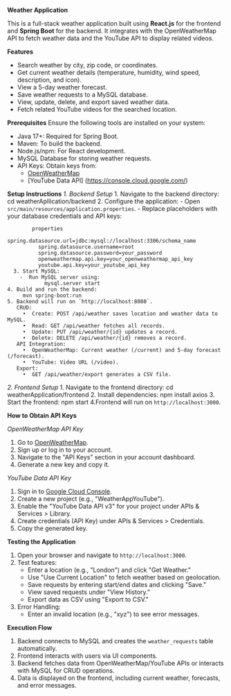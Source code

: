
**Weather Application**

This is a full-stack weather application built using **React.js** for the frontend and **Spring Boot** for the backend. It integrates with the OpenWeatherMap API to fetch weather data and the YouTube API to display related videos.

**Features**
- Search weather by city, zip code, or coordinates.
- Get current weather details (temperature, humidity, wind speed, description, and icon).
- View a 5-day weather forecast.
- Save weather requests to a MySQL database.
- View, update, delete, and export saved weather data.
- Fetch related YouTube videos for the searched location.

**Prerequisites**
Ensure the following tools are installed on your system:
- Java 17+: Required for Spring Boot.
- Maven: To build the backend.
- Node.js/npm: For React development.
- MySQL Database for storing weather requests.
- API Keys: Obtain keys from:
  - [OpenWeatherMap](https://openweathermap.org/api )
  - [YouTube Data API] (https://console.cloud.google.com/)

**Setup Instructions**
*1. Backend Setup*
    1. Navigate to the backend directory:
   	         cd weatherApllication/backend
    2. Configure the application:
          - Open `src/main/resources/application.properties`.
  	      - Replace placeholders with your database credentials and API keys:
         
            properties
              spring.datasource.url=jdbc:mysql://localhost:3306/schema_name
              spring.datasource.username=root
              spring.datasource.password=your_password
              openweathermap.api.key=your_openweathermap_api_key
              youtube.api.key=your_youtube_api_key
 	  3. Start MySQL:
        -  Run MySQL server using:
    	      	mysql.server start
    4. Build and run the backend:
         mvn spring-boot:run
    5. Backend will run on `http://localhost:8080`.
       CRUD: 
         •	Create: POST /api/weather saves location and weather data to MySQL.
         •	Read: GET /api/weather fetches all records.
         •	Update: PUT /api/weather/{id} updates a record.
         •	Delete: DELETE /api/weather/{id} removes a record.
       API Integration: 
         •	OpenWeatherMap: Current weather (/current) and 5-day forecast (/forecast).
         •	YouTube: Video URL (/video).
       Export: 
         •	GET /api/weather/export generates a CSV file.
       
*2. Frontend Setup*
    1. Navigate to the frontend directory:
          cd weatherApplication/frontend
    2. Install dependencies:
          npm install axios
    3. Start the frontend:
          npm start 
    4.Frontend will run on `http://localhost:3000`.

**How to Obtain API Keys**

*OpenWeatherMap API Key*
  1. Go to [OpenWeatherMap](https://openweathermap.org/api).
  2. Sign up or log in to your account.
  3. Navigate to the "API Keys" section in your account dashboard.
  4. Generate a new key and copy it.

*YouTube Data API Key*
  1. Sign in to [Google Cloud Console](https://console.cloud.google.com/).
  2. Create a new project (e.g., "WeatherAppYouTube").
  3. Enable the "YouTube Data API v3" for your project under APIs & Services > Library.
  4. Create credentials (API Key) under APIs & Services > Credentials.
  5. Copy the generated key.

**Testing the Application**
  1. Open your browser and navigate to `http://localhost:3000`.
  2. Test features:
     - Enter a location (e.g., "London") and click "Get Weather."
     - Use "Use Current Location" to fetch weather based on geolocation.
     - Save requests by entering start/end dates and clicking "Save."
     - View saved requests under "View History."
     - Export data as CSV using "Export to CSV."
  3. Error Handling:
     - Enter an invalid location (e.g., "xyz") to see error messages.

**Execution Flow**
  1. Backend connects to MySQL and creates the `weather_requests` table automatically.
  2. Frontend interacts with users via UI components.
  3. Backend fetches data from OpenWeatherMap/YouTube APIs or interacts with MySQL for CRUD operations.
  4. Data is displayed on the frontend, including current weather, forecasts, and error messages.
